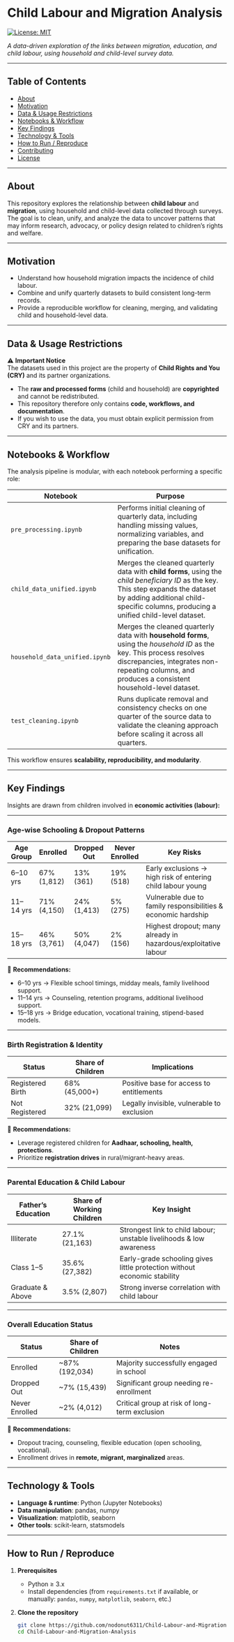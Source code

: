 # Child Labour and Migration Analysis

[![License: MIT](https://img.shields.io/badge/License-MIT-blue.svg)](LICENSE)

*A data-driven exploration of the links between migration, education, and child labour, using household and child-level survey data.*

---

## Table of Contents

- [About](#about)  
- [Motivation](#motivation)  
- [Data & Usage Restrictions](#data--usage-restrictions)  
- [Notebooks & Workflow](#notebooks--workflow)  
- [Key Findings](#key-findings)  
- [Technology & Tools](#technology--tools)  
- [How to Run / Reproduce](#how-to-run--reproduce)  
- [Contributing](#contributing)  
- [License](#license)  

---

## About

This repository explores the relationship between **child labour** and **migration**, using household and child-level data collected through surveys.  
The goal is to clean, unify, and analyze the data to uncover patterns that may inform research, advocacy, or policy design related to children’s rights and welfare.

---

## Motivation

- Understand how household migration impacts the incidence of child labour.  
- Combine and unify quarterly datasets to build consistent long-term records.  
- Provide a reproducible workflow for cleaning, merging, and validating child and household-level data.  

---

## Data & Usage Restrictions

⚠️ **Important Notice**  
The datasets used in this project are the property of **Child Rights and You (CRY)** and its partner organizations.  

- The **raw and processed forms** (child and household) are **copyrighted** and cannot be redistributed.  
- This repository therefore only contains **code, workflows, and documentation**.  
- If you wish to use the data, you must obtain explicit permission from CRY and its partners.  

---

## Notebooks & Workflow

The analysis pipeline is modular, with each notebook performing a specific role:

| Notebook | Purpose |
| --- | --- |
| `pre_processing.ipynb` | Performs initial cleaning of quarterly data, including handling missing values, normalizing variables, and preparing the base datasets for unification. |
| `child_data_unified.ipynb` | Merges the cleaned quarterly data with **child forms**, using the *child beneficiary ID* as the key. This step expands the dataset by adding additional child-specific columns, producing a unified child-level dataset. |
| `household_data_unified.ipynb` | Merges the cleaned quarterly data with **household forms**, using the *household ID* as the key. This process resolves discrepancies, integrates non-repeating columns, and produces a consistent household-level dataset. |
| `test_cleaning.ipynb` | Runs duplicate removal and consistency checks on one quarter of the source data to validate the cleaning approach before scaling it across all quarters. |

This workflow ensures **scalability, reproducibility, and modularity**.

---

## Key Findings

Insights are drawn from children involved in **economic activities (labour):**

---

### Age-wise Schooling & Dropout Patterns

| Age Group | Enrolled | Dropped Out | Never Enrolled | Key Risks |
|-----------|----------|-------------|----------------|-----------|
| 6–10 yrs  | 67% (1,812) | 13% (361) | 19% (518) | Early exclusions → high risk of entering child labour young |
| 11–14 yrs | 71% (4,150) | 24% (1,413) | 5% (275) | Vulnerable due to family responsibilities & economic hardship |
| 15–18 yrs | 46% (3,761) | 50% (4,047) | 2% (156) | Highest dropout; many already in hazardous/exploitative labour |

🔹 **Recommendations:**  
- 6–10 yrs → Flexible school timings, midday meals, family livelihood support.  
- 11–14 yrs → Counseling, retention programs, additional livelihood support.  
- 15–18 yrs → Bridge education, vocational training, stipend-based models.  

---

### Birth Registration & Identity

| Status              | Share of Children | Implications |
|---------------------|-------------------|--------------|
| Registered Birth    | 68% (45,000+)     | Positive base for access to entitlements |
| Not Registered      | 32% (21,099)      | Legally invisible, vulnerable to exclusion |

🔹 **Recommendations:**  
- Leverage registered children for **Aadhaar, schooling, health, protections**.  
- Prioritize **registration drives** in rural/migrant-heavy areas.  

---

### Parental Education & Child Labour

| Father’s Education  | Share of Working Children | Key Insight |
|---------------------|---------------------------|-------------|
| Illiterate          | 27.1% (21,163)           | Strongest link to child labour; unstable livelihoods & low awareness |
| Class 1–5           | 35.6% (27,382)           | Early-grade schooling gives little protection without economic stability |
| Graduate & Above    | 3.5% (2,807)             | Strong inverse correlation with child labour |

---

### Overall Education Status

| Status         | Share of Children | Notes |
|----------------|-------------------|-------|
| Enrolled       | ~87% (192,034)    | Majority successfully engaged in school |
| Dropped Out    | ~7% (15,439)      | Significant group needing re-enrollment |
| Never Enrolled | ~2% (4,012)       | Critical group at risk of long-term exclusion |

🔹 **Recommendations:**  
- Dropout tracing, counseling, flexible education (open schooling, vocational).  
- Enrollment drives in **remote, migrant, marginalized** areas.  

---

## Technology & Tools

- **Language & runtime**: Python (Jupyter Notebooks)  
- **Data manipulation**: pandas, numpy  
- **Visualization**: matplotlib, seaborn 
- **Other tools**: scikit-learn, statsmodels 

---

## How to Run / Reproduce

1. **Prerequisites**  
   - Python ≥ 3.x  
   - Install dependencies (from `requirements.txt` if available, or manually: `pandas`, `numpy`, `matplotlib`, `seaborn`, etc.)

2. **Clone the repository**

   ```bash
   git clone https://github.com/nodonut6311/Child-Labour-and-Migration-Analysis.git
   cd Child-Labour-and-Migration-Analysis
